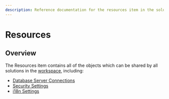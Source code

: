 ```yaml
---
description: Reference documentation for the resources item in the solution explorer
---
```


# Resources

## Overview

The Resources item contains all of the objects which can be shared by all solutions in the [workspace](../../../project-file-structure/workspace-folder.md), including:

* [Database Server Connections](database-servers/database-server/)
* [Security Settings](security.md)
* [i18n Settings](i18n.md)

